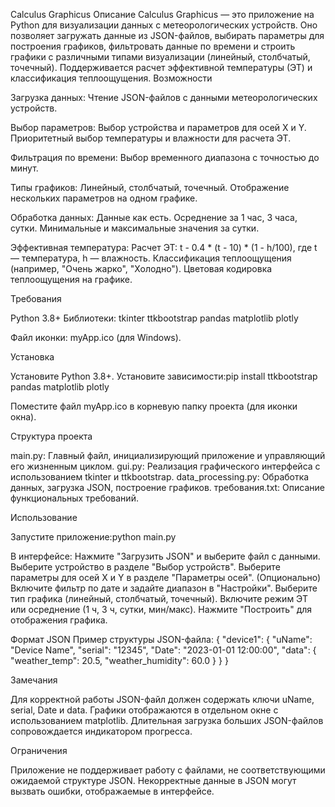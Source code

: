 Calculus Graphicus
Описание
Calculus Graphicus — это приложение на Python для визуализации данных с метеорологических устройств. Оно позволяет загружать данные из JSON-файлов, выбирать параметры для построения графиков, фильтровать данные по времени и строить графики с различными типами визуализации (линейный, столбчатый, точечный). Поддерживается расчет эффективной температуры (ЭТ) и классификация теплоощущения.
Возможности

Загрузка данных:
Чтение JSON-файлов с данными метеорологических устройств.


Выбор параметров:
Выбор устройства и параметров для осей X и Y.
Приоритетный выбор температуры и влажности для расчета ЭТ.


Фильтрация по времени:
Выбор временного диапазона с точностью до минут.


Типы графиков:
Линейный, столбчатый, точечный.
Отображение нескольких параметров на одном графике.


Обработка данных:
Данные как есть.
Осреднение за 1 час, 3 часа, сутки.
Минимальные и максимальные значения за сутки.


Эффективная температура:
Расчет ЭТ: t - 0.4 * (t - 10) * (1 - h/100), где t — температура, h — влажность.
Классификация теплоощущения (например, "Очень жарко", "Холодно").
Цветовая кодировка теплоощущения на графике.



Требования

Python 3.8+
Библиотеки:
tkinter
ttkbootstrap
pandas
matplotlib
plotly


Файл иконки: myApp.ico (для Windows).

Установка

Установите Python 3.8+.
Установите зависимости:pip install ttkbootstrap pandas matplotlib plotly


Поместите файл myApp.ico в корневую папку проекта (для иконки окна).

Структура проекта

main.py: Главный файл, инициализирующий приложение и управляющий его жизненным циклом.
gui.py: Реализация графического интерфейса с использованием tkinter и ttkbootstrap.
data_processing.py: Обработка данных, загрузка JSON, построение графиков.
требования.txt: Описание функциональных требований.

Использование

Запустите приложение:python main.py


В интерфейсе:
Нажмите "Загрузить JSON" и выберите файл с данными.
Выберите устройство в разделе "Выбор устройств".
Выберите параметры для осей X и Y в разделе "Параметры осей".
(Опционально) Включите фильтр по дате и задайте диапазон в "Настройки".
Выберите тип графика (линейный, столбчатый, точечный).
Включите режим ЭТ или осреднение (1 ч, 3 ч, сутки, мин/макс).
Нажмите "Построить" для отображения графика.



Формат JSON
Пример структуры JSON-файла:
{
  "device1": {
    "uName": "Device Name",
    "serial": "12345",
    "Date": "2023-01-01 12:00:00",
    "data": {
      "weather_temp": 20.5,
      "weather_humidity": 60.0
    }
  }
}

Замечания

Для корректной работы JSON-файл должен содержать ключи uName, serial, Date и data.
Графики отображаются в отдельном окне с использованием matplotlib.
Длительная загрузка больших JSON-файлов сопровождается индикатором прогресса.

Ограничения

Приложение не поддерживает работу с файлами, не соответствующими ожидаемой структуре JSON.
Некорректные данные в JSON могут вызвать ошибки, отображаемые в интерфейсе.